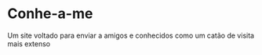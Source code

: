 # Conhe-a-me
Um site voltado para enviar a amigos e conhecidos como um catão de visita mais extenso 
